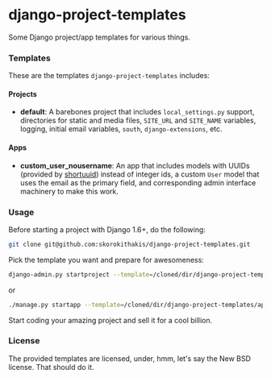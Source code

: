 django-project-templates
========================

Some Django project/app templates for various things.

### Templates

These are the templates `django-project-templates` includes:

#### Projects

* **default**: A barebones project that includes `local_settings.py` support,
directories for static and media files, `SITE_URL` and `SITE_NAME` variables,
logging, initial email variables, `south`, `django-extensions`, etc.

#### Apps

* **custom_user_nousername**: An app that includes models with UUIDs (provided
by [shortuuid](https://github.com/stochastic-technologies/shortuuid)) instead
of integer ids, a custom `User` model that uses the email as the primary field,
and corresponding admin interface machinery to make this work.

### Usage

Before starting a project with Django 1.6+, do the following:

```bash
git clone git@github.com:skorokithakis/django-project-templates.git
```

Pick the template you want and prepare for awesomeness:

```bash
django-admin.py startproject --template=/cloned/dir/django-project-templates/projects/your-pick/ yourproject
```

or

```bash
./manage.py startapp --template=/cloned/dir/django-project-templates/apps/your-pick/ yourapp
```

Start coding your amazing project and sell it for a cool billion.

### License

The provided templates are licensed, under, hmm, let's say the New BSD license. That should do it.
